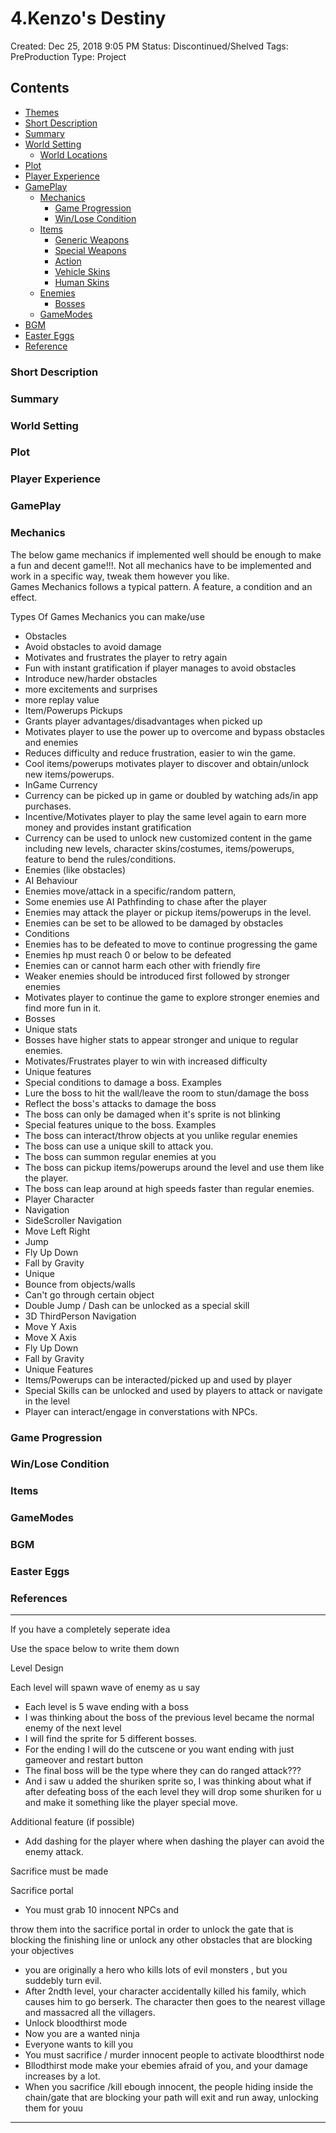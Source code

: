 # 4.Kenzo's Destiny

Created: Dec 25, 2018 9:05 PM
Status: Discontinued/Shelved
Tags: PreProduction
Type: Project

## Contents

- [Themes](#themes)
- [Short Description](#short-description)
- [Summary](#summary)
- [World Setting](#world-setting)
    - [World Locations](world-locations)
- [Plot](#plot)
- [Player Experience](player-experience)
- [GamePlay](#gameplay)
    - [Mechanics](Mechanics)
        - [Game Progression](#game-progression)
        - [Win/Lose Condition](#win/lose-condition)
    - [Items](#items)
        - [Generic Weapons](#generic-weapons)
        - [Special Weapons](#special-weapons)
        - [Action](#action)
        - [Vehicle Skins](#vehicle-skins)
        - [Human Skins](#human-skins)
    - [Enemies](#enemies)
        - [Bosses](#bosses)
    - [GameModes](#gamemodes)
- [BGM](#bgm)
- [Easter Eggs](#easter-eggs)
- [Reference](#reference)


### Short Description

### Summary

### World Setting

### Plot

### Player Experience

### GamePlay

### Mechanics

The below game mechanics if implemented well should be enough to make a fun and decent game!!!. Not all mechanics have to be implemented and work in a specific way, tweak them however you like.                                                                                                                                           
Games Mechanics follows a typical pattern. A feature, a condition and an effect.

Types Of Games Mechanics you can make/use

- Obstacles
- Avoid obstacles to avoid damage
- Motivates and frustrates the player to retry again
- Fun with instant gratification if player manages to avoid obstacles
- Introduce new/harder obstacles
- more excitements and surprises
- more replay value
- Item/Powerups Pickups
- Grants player advantages/disadvantages when picked up
- Motivates player to use the power up to overcome and bypass obstacles and enemies
- Reduces difficulty and reduce frustration, easier to win the game.
- Cool items/powerups motivates player to discover and obtain/unlock new items/powerups.
- InGame Currency
- Currency can be picked up in game or doubled by watching ads/in app purchases.
- Incentive/Motivates player to play the same level again to earn more money and provides instant gratification
- Currency can be used to unlock new customized content in the game including new levels, character skins/costumes, items/powerups, feature to bend the rules/conditions.
- Enemies (like obstacles)
- AI Behaviour
- Enemies move/attack in a specific/random pattern,
- Some enemies use AI Pathfinding to chase after the player
- Enemies may attack the player or pickup items/powerups in the level.
- Enemies can be set to be allowed to be damaged by obstacles
- Conditions
- Enemies has to be defeated to move to continue progressing the game
- Enemies hp must reach 0 or below to be defeated
- Enemies can or cannot harm each other with friendly fire
- Weaker enemies should be introduced first followed by stronger enemies
- Motivates player to continue the game to explore stronger enemies and find more fun in it.
- Bosses
- Unique stats
- Bosses have higher stats to appear stronger and unique to regular enemies.
- Motivates/Frustrates player to win with increased difficulty
- Unique features
- Special conditions to damage a boss. Examples
- Lure the boss to hit the wall/leave the room to stun/damage the boss
- Reflect the boss's attacks to damage the boss
- The boss can only be damaged when it's sprite is not blinking
- Special features unique to the boss. Examples
- The boss can interact/throw objects at you unlike regular enemies
- The boss can use a unique skill to attack you.
- The boss can summon regular enemies at you
- The boss can pickup items/powerups around the level and use them like the player.
- The boss can leap around at high speeds faster than regular enemies.
- Player Character
- Navigation
- SideScroller Navigation
- Move Left Right
- Jump
- Fly Up Down
- Fall by Gravity
- Unique
- Bounce from objects/walls
- Can't go through certain object
- Double Jump / Dash can be unlocked as a special skill
- 3D ThirdPerson Navigation
- Move Y Axis
- Move X Axis
- Fly Up Down
- Fall by Gravity
- Unique Features
- Items/Powerups can be interacted/picked up and used by player
- Special Skills can be unlocked and used by players to attack or navigate in the level
- Player can interact/engage in converstations with NPCs.

### Game Progression

### Win/Lose Condition

### Items

### GameModes

### BGM

### Easter Eggs

### References

---

If you have a completely seperate idea

Use the space below to write them down

Level Design

Each level will spawn wave of enemy as u say

- Each level is 5 wave ending with a boss
- I was thinking about the boss of the previous level became the normal enemy of the next level
- I will find the sprite for 5 different bosses.
- For the ending I will do the cutscene or you want ending with just gameover and restart button
- The final boss will be the type where they can do ranged attack???
- And i saw u added the shuriken sprite so, I was thinking about what if after defeating boss of the each level they will drop some shuriken for u and make it something like the player special move.

Additional feature (if possible)

- Add dashing for the player where when dashing the player can avoid the enemy attack.

Sacrifice must be made

Sacrifice portal

- You must grab 10 innocent NPCs and

throw them into the sacrifice portal in order to unlock the gate that is blocking the finishing line or unlock any other obstacles that are blocking your objectives

- you are originally a hero who kills lots of evil monsters , but you suddebly turn evil.
- After 2ndth level, your character accidentally killed his family, which causes him to go berserk. The character then goes to the nearest village and massacred all the villagers.
- Unlock bloodthirst mode
- Now you are a wanted ninja
- Everyone wants to kill you
- You must sacrifice / murder innocent people to activate bloodthirst node
- Bllodthirst mode make your ebemies afraid of you, and your damage increases by a lot.
- When you sacrifice /kill ebough innocent, the people hiding inside the chain/gate that are blocking your path will exit and run away, unlocking them for youu

---
<!--stackedit_data:
eyJoaXN0b3J5IjpbMTYyMzAzNjEwNCwxMTY4NTI5MjA4XX0=
-->
